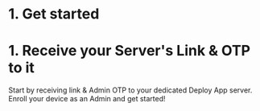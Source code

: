 # 1. Get started
# 1. Receive your Server's Link & OTP to it
Start by receiving link & Admin OTP to your dedicated Deploy App server. Enroll your device as an Admin and get started!
<SlideDeck deckPath="android/deployapp/admin-01-start"/>